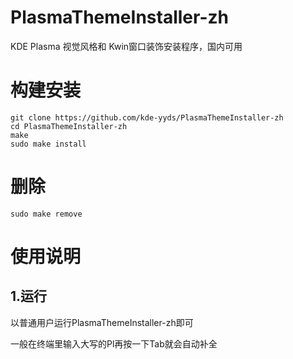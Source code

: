 # PlasmaThemeInstaller-zh
KDE Plasma 视觉风格和 Kwin窗口装饰安装程序，国内可用
# 构建安装
`git clone https://github.com/kde-yyds/PlasmaThemeInstaller-zh`  
`cd PlasmaThemeInstaller-zh`  
`make`  
`sudo make install`  
# 删除
`sudo make remove`

# 使用说明
## 1.运行
以普通用户运行PlasmaThemeInstaller-zh即可

一般在终端里输入大写的Pl再按一下Tab就会自动补全
